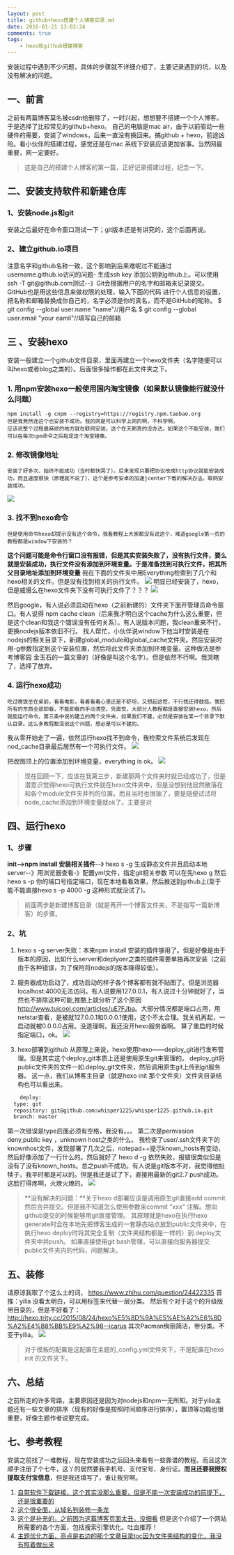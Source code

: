 ```yaml
---
layout: post
title: github+hexo搭建个人博客实录.md
date: 2016-01-21 13:03:24
comments: true
tags:
	- hexo和github搭建博客
---
```

安装过程中遇到不少问题，具体的步骤就不详细介绍了，主要记录遇到的坑，以及没有解决的问题。
<!--more-->

## **一、前言**
之前有两篇博客莫名被csdn给删除了，一时兴起，想想要不搭建一个个人博客。于是选择了比较常见的github+hexo。
自己的电脑是mac air，由于以前驱动一些硬件的需要，安装了windows，后来一直没有换回来。搞github +  hexo，前途凶险。看小伙伴的搭建过程，感觉还是在mac 系统下安装应该更加省事。当然网最重要，网一定要好。
> 这是自己的搭建个人博客的第一篇，正好记录搭建过程，纪念一下。

## **二、安装支持软件和新建仓库**
### **1、安装node.js和git**
安装之后最好在命令窗口测试一下；git版本还是有讲究的，这个后面再说。
### **2、建立github.io项目**
注意名字和github名称一致，这个影响到后来难呢过不能通过username.github.io访问的问题-
生成ssh key 添加公钥到github上。可以使用 ssh -T git@github.com测试--》Git会根据用户的名字和邮箱来记录提交。GitHub也是用这些信息来做权限的处理，输入下面的代码                 进行个人信息的设置，把名称和邮箱替换成你自己的，名字必须是你的真名，而不是GitHub的昵称。
    $ git config --global user.name "name"//用户名
    $ git config --global user.email  "your eamil"//填写自己的邮箱

## **三 、安装hexo**
安装一般建立一个github文件目录，里面再建立一个hexo文件夹（名字随便可以叫hexo或者blog之类的）。后面很多操作都在此文件夹之下。
### 1. 用npm安装hexo一般使用国内淘宝镜像（如果默认镜像能行就没什么问题）
    npm install -g cnpm --registry=https://registry.npm.taobao.org
    但是我竟然连这个也安装不成功。我的网是可以科学上网的啊，不科学啊。
    应该说整个过程最麻烦的地方就在联网安装。这个在天朝真的没办法。如果这个不能安装，我们可以在每次npm命令之后指定这个淘宝镜像。
### 2. 修改镜像地址
    安装了好多次，始终不能成功（当时都快哭了）。后来发现只要把协议改成http协议就能安装成功，而且速度很快（原理就不说了），这个是参考安卓的加速jcenter下载的解决办法。联网安装成功。
![](http://7xqbxa.com1.z0.glb.clouddn.com/github_recordHexo_mirrorhttps.png)


### 3. 找不到hexo命令
    但是使用命令hexo却提示没有这个命令，我看教程上大家都没有说这个，难道google第一页的教程都是window下安装的？
**这个问题可能是命令行窗口没有报错，但是其实安装失败了，没有执行文件，要么就是安装成功，执行文件没有添加到环境变量。于是准备找到可执行文件，把其所父目录地址添加到环境变量**
我在下面的文件夹中用Everything检索到了几个和hexo相关的文件。但是没有找到相关的执行文件。
![](http://7xqbxa.com1.z0.glb.clouddn.com/github_recordHexo_hexo_containHexoFile.png)
明显已经安装了，hexo，但是威慑么在hexo文件夹下没有可执行文件了？？？
![](http://7xqbxa.com1.z0.glb.clouddn.com/github_recordHexo_hexo_noexecuteFile.png)

然后google，有人说必须启动在hexo（之前新建的）文件夹下面开管理员命令窗口。有人说得 npm cache clean（后来我才明白这个cache为什么这么重要，但是这个clean和我这个错误没有任何关系）。有人说版本问题，我clean重来不行，更换nodejs版本依旧不行。
找人帮忙，小伙伴说window下他当时安装是在nodejs的相关目录下，新建global_module和global_cache文件夹。然后安装时用-g参数指定到这个安装位置，然后将此文件夹添加到环境变量。这种做法是参考博客园 金玉石的一篇文章的（好像是叫这个名字）。但是依然不行啊。我哭瞎了，选择了放弃。
### 4. 运行hexo成功
    吃过晚饭坐在桌前，看看电影，看着看着心里还是不舒坦，又想起这茬，不行我还得鼓捣。我把所有的东西全部卸载，不能卸载的手动清空。凭直觉，大部分人教程都是直接安装hexo，然后就能运行命令。第三条中说的建立的两个文件夹，如果我们不建，必然是安装在某一个目录下默认目录。这么多教程都没说这个问题，想必是可以不建的。
我从零开始走了一遍，依然运行hexo找不到命令，我检索文件系统后发现在nod_cache目录最后居然有一个可执行文件。
![](http://7xqbxa.com1.z0.glb.clouddn.com/github_recordHexo_hasExecuteFile.png)

把改图顶上的位置添加到环境变量，everything is ok。
![](http://7xqbxa.com1.z0.glb.clouddn.com/github_recordHexo_hexoRunOk.png)
>  现在回顾一下，应该在我第三步，新建那两个文件夹时就已经成功了，但是潜意识觉得hexo可执行文件就在hexo文件夹中，但是没想到他居然散落在和各个module文件夹并列的位置。而且当时也很轴了，要是随便试试将node_cache添加到环境变量就ok了。主要是对

## **四、运行hexo**
### **1、步骤**
**init-->npm install 安装相关插件**--》 hexo s -g 生成静态文件并且启动本地server--》用浏览器查看-》配置yml文件，指定git相关参数
可以在先hexo g 然后 hexo s -p 你的端口号指定端口，现在本地看看效果，然后推送到github上(至于能不能直接hexo s -p 4000 -g 这种形式就没试了)。
> 前面两步是新建博客目录（就是再开一个博客文件夹，不是指写一篇新博客）的步骤。
### **2、坑**
1. hexo s -g server失败：本来npm install 安装的插件够用了。但是好像是由于版本的原因，比如什么server和deplyoer之类的插件需要单独再次安装（之前由于各种错误，为了保险将nodejs的版本降得较低）。
2. 服务器成功启动了，成功启动的样子各个博客都有就不贴图了。但是浏览器localhost:4000无法访问。有人说要用127.0.0.1，有人说过十分钟就好了，当然也不排除这种可能,推酷上就分析了这个原因<http://www.tuicool.com/articles/uE7FJba>。大部分情况都是端口占用，用netstar查看，是被就127.0.0.1和0.0.0.1使用，这个不太合理。我关机再起，一启动就被0.0.0.0占用。没道理啊，我还没开hexo服务器啊。
算了重启的时候指定端口，ok。
![](http://7xqbxa.com1.z0.glb.clouddn.com/github_recordHexo_hexopushSuccPage1.png)

3. hexo部署到github
从原理上来说，hexo使用hexo——deploy_git进行发布管理。但是其实这个deploy_git本质上还是使用原生git来管理的。
deploy_git将public文件夹的文件一如.deploy_git文件夹，然后调用原生git上传到git服务器。
这一点，我们从博客主目录（就是hexo init 那个文件夹）文件夹目录结构也可以看出来。

```xml
    deploy:
  type: git
  repository: git@github.com:whisper1225/whisper1225.github.io.git
  branch: master
```
第一次错误是type后面必须有空格，我没有。。。
第二次是permission deny,public key ，unknown host之类的什么。
我检查了user/.ssh文件夹下的knownhost文件，发现部署了几次之后，notepad++提示known_hosts有变动，然后好像添加了一行什么的。然后就好了 hexo d  -g 依然失败，报错很类似但是没有了没有known_hosts。总之push不成功。有人说是git版本不对，我觉得他扯犊子，我平时都是可以的。但是我还是试了下，直接用最新的git2.7 push成功。这脸打得疼啊，火燎火燎的。
![](http://7xqbxa.com1.z0.glb.clouddn.com/github_recordHexo_hexopushSucc.png)

> **没有解决的问题：**关于hexo d部署应该是调用原生git直接add commit 然后合并提交。但是我不知道怎么使用参数来commit "xxx" 注解。想向github提交的时候能够用git直接管理。
> 其原理就是hexo在执行hexo generate时会在本地先把博客生成的一套静态站点放到public文件夹中，在执行hexo deploy时将其完全复制（文件夹结构都是一样的）到.deploy文件夹中并push。
> 如果直接使用git bash管理，可以直接向服务器提交public文件夹内的代码，问题解决。


## **五、装修**
请原谅我取了个这么土的词，
<https://www.zhihu.com/question/24422335>
首推：yilia 没看太明白，可以用标签来代替一层分类。
然后有个对于这个的升级版带目录的，但是不好看了：<http://hexo.trity.cc/2015/08/24/hexo%E5%8D%9A%E5%AE%A2%E6%8D%A2%E4%B8%BB%E9%A2%98--icarus>
其次Pacman绚丽简洁，带分类。不亚于yilia。
![](http://7xqbxa.com1.z0.glb.clouddn.com/github_recordHexo_hexoGithubIndex.png)
> 对于模板的配置是这配置在主题的_config.yml文件夹下，不是配置在hexo init <folder>的文件夹下。

## **六、总结**
之前所走的许多弯路，主要原因还是因为对nodejs和npm一无所知。对于yilia主题还有一些文章的排序（现有的好像是按照时间顺序进行排序），置顶等功能也很重要，好像主题作者说要完成。

## **七、参考教程**
安装之前找了一堆教程，现在安装成功之后回头来看有一些靠谱的教程。而且这次顺手注册了个七牛，这丫的居然要我手机号、支付宝号、身份证。**而且还要我授权提取支付宝信息**，但是我还填写了，谁让我穷啊。
1. [自带软件下载链接，这个其实没那么重要，但是不能一次安装成功的前提下，还是很重要的](http://blog.csdn.net/jzooo/article/details/46781805)
2. [这个很全面，从域名到装修一条龙](http://www.jianshu.com/p/05289a4bc8b2)
3. [这个是补充的，之前因为这篇博客页面太丑，没细看](http://ibruce.info/2013/11/22/hexo-your-blog/)
但是这个介绍了一个网站所需要的各个方面，包括搜索引擎优化。吐血推荐！
4. [主题优化方面，亮点是右边的那个文章目录toc因为文件夹结构的变化，我没有照着做出来](http://www.voidking.com/2015/05/31/deve-hexo-theme-optimize/#添加头像)

